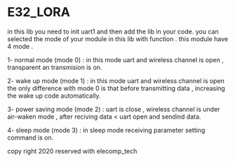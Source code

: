 # E32_LORA

in this lib you need to init uart1 and then add the lib in your code. 
you can selected the mode of your module in this lib with function .
this module have 4 mode .

1- normal mode (mode 0) : in this mode  uart and wireless channel is open , transparent an transmision is on.

2- wake up mode (mode 1) : in this mode uart and wireless channel is open the only difference with mode 0 is that before  transmitting data , increasing the wake up code automatically.

3- power saving mode (mode 2) : uart is close , wireless channel is under air-waken mode , after reciving data < uart open and sendind data.

4- sleep mode (mode 3) : in sleep mode receiving parameter setting command  is on.


copy right 2020 reserved with elecomp_tech
